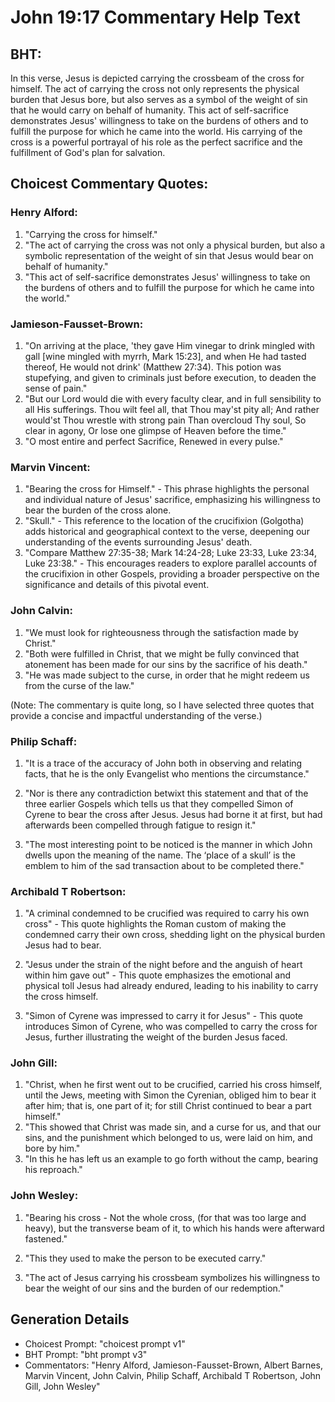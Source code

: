 # John 19:17 Commentary Help Text

## BHT:
In this verse, Jesus is depicted carrying the crossbeam of the cross for himself. The act of carrying the cross not only represents the physical burden that Jesus bore, but also serves as a symbol of the weight of sin that he would carry on behalf of humanity. This act of self-sacrifice demonstrates Jesus' willingness to take on the burdens of others and to fulfill the purpose for which he came into the world. His carrying of the cross is a powerful portrayal of his role as the perfect sacrifice and the fulfillment of God's plan for salvation.

## Choicest Commentary Quotes:
### Henry Alford:
1. "Carrying the cross for himself."
2. "The act of carrying the cross was not only a physical burden, but also a symbolic representation of the weight of sin that Jesus would bear on behalf of humanity."
3. "This act of self-sacrifice demonstrates Jesus' willingness to take on the burdens of others and to fulfill the purpose for which he came into the world."

### Jamieson-Fausset-Brown:
1. "On arriving at the place, 'they gave Him vinegar to drink mingled with gall [wine mingled with myrrh, Mark 15:23], and when He had tasted thereof, He would not drink' (Matthew 27:34). This potion was stupefying, and given to criminals just before execution, to deaden the sense of pain."
2. "But our Lord would die with every faculty clear, and in full sensibility to all His sufferings. Thou wilt feel all, that Thou may'st pity all; And rather would'st Thou wrestle with strong pain Than overcloud Thy soul, So clear in agony, Or lose one glimpse of Heaven before the time."
3. "O most entire and perfect Sacrifice, Renewed in every pulse."

### Marvin Vincent:
1. "Bearing the cross for Himself." - This phrase highlights the personal and individual nature of Jesus' sacrifice, emphasizing his willingness to bear the burden of the cross alone.
2. "Skull." - This reference to the location of the crucifixion (Golgotha) adds historical and geographical context to the verse, deepening our understanding of the events surrounding Jesus' death.
3. "Compare Matthew 27:35-38; Mark 14:24-28; Luke 23:33, Luke 23:34, Luke 23:38." - This encourages readers to explore parallel accounts of the crucifixion in other Gospels, providing a broader perspective on the significance and details of this pivotal event.

### John Calvin:
1. "We must look for righteousness through the satisfaction made by Christ."
2. "Both were fulfilled in Christ, that we might be fully convinced that atonement has been made for our sins by the sacrifice of his death."
3. "He was made subject to the curse, in order that he might redeem us from the curse of the law."

(Note: The commentary is quite long, so I have selected three quotes that provide a concise and impactful understanding of the verse.)

### Philip Schaff:
1. "It is a trace of the accuracy of John both in observing and relating facts, that he is the only Evangelist who mentions the circumstance." 

2. "Nor is there any contradiction betwixt this statement and that of the three earlier Gospels which tells us that they compelled Simon of Cyrene to bear the cross after Jesus. Jesus had borne it at first, but had afterwards been compelled through fatigue to resign it." 

3. "The most interesting point to be noticed is the manner in which John dwells upon the meaning of the name. The ‘place of a skull’ is the emblem to him of the sad transaction about to be completed there."

### Archibald T Robertson:
1. "A criminal condemned to be crucified was required to carry his own cross" - This quote highlights the Roman custom of making the condemned carry their own cross, shedding light on the physical burden Jesus had to bear. 

2. "Jesus under the strain of the night before and the anguish of heart within him gave out" - This quote emphasizes the emotional and physical toll Jesus had already endured, leading to his inability to carry the cross himself.

3. "Simon of Cyrene was impressed to carry it for Jesus" - This quote introduces Simon of Cyrene, who was compelled to carry the cross for Jesus, further illustrating the weight of the burden Jesus faced.

### John Gill:
1. "Christ, when he first went out to be crucified, carried his cross himself, until the Jews, meeting with Simon the Cyrenian, obliged him to bear it after him; that is, one part of it; for still Christ continued to bear a part himself."
2. "This showed that Christ was made sin, and a curse for us, and that our sins, and the punishment which belonged to us, were laid on him, and bore by him."
3. "In this he has left us an example to go forth without the camp, bearing his reproach."

### John Wesley:
1. "Bearing his cross - Not the whole cross, (for that was too large and heavy), but the transverse beam of it, to which his hands were afterward fastened." 

2. "This they used to make the person to be executed carry." 

3. "The act of Jesus carrying his crossbeam symbolizes his willingness to bear the weight of our sins and the burden of our redemption."


## Generation Details
- Choicest Prompt: "choicest prompt v1"
- BHT Prompt: "bht prompt v3"
- Commentators: "Henry Alford, Jamieson-Fausset-Brown, Albert Barnes, Marvin Vincent, John Calvin, Philip Schaff, Archibald T Robertson, John Gill, John Wesley"
